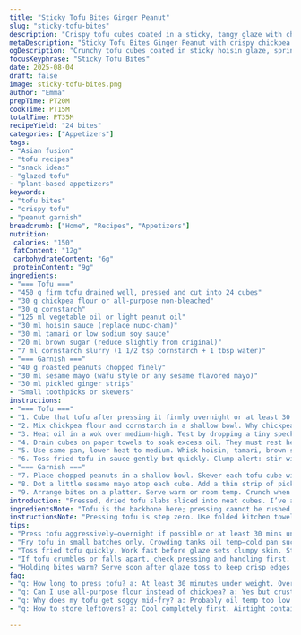```yaml
---
title: "Sticky Tofu Bites Ginger Peanut"
slug: "sticky-tofu-bites"
description: "Crispy tofu cubes coated in a sticky, tangy glaze with chopped peanuts and pickled ginger. Uses cornstarch and chickpea flour for a crispier crust. Substitutes hoisin for imperial roll sauce and tamari for soy sauce. Textural contrast with crunchy peanuts and creamy sesame mayo. Simple but layered flavors, quick to prepare, and ideal for appetizer or snack. Perfect for those avoiding tree nuts and dairy. Visual cues stress golden edges and sauce thickening to proper glaze thickness. Ends with bite-sized skewers for easy serving and garnishing. Learn to troubleshoot soggy tofu and uneven coating with hands-on tips."
metaDescription: "Sticky Tofu Bites Ginger Peanut with crispy chickpea flour crust glazed in thick hoisin-tamari sauce, topped with roasted peanuts, sesame mayo, and pickled ginger."
ogDescription: "Crunchy tofu cubes coated in sticky hoisin glaze, sprinkled peanuts, sesame mayo, and bright pickled ginger strips. Quick batch frying. Snack ready."
focusKeyphrase: "Sticky Tofu Bites"
date: 2025-08-04
draft: false
image: sticky-tofu-bites.png
author: "Emma"
prepTime: PT20M
cookTime: PT15M
totalTime: PT35M
recipeYield: "24 bites"
categories: ["Appetizers"]
tags:
- "Asian fusion"
- "tofu recipes"
- "snack ideas"
- "glazed tofu"
- "plant-based appetizers"
keywords:
- "tofu bites"
- "crispy tofu"
- "peanut garnish"
breadcrumb: ["Home", "Recipes", "Appetizers"]
nutrition: 
 calories: "150"
 fatContent: "12g"
 carbohydrateContent: "6g"
 proteinContent: "9g"
ingredients:
- "=== Tofu ==="
- "450 g firm tofu drained well, pressed and cut into 24 cubes"
- "30 g chickpea flour or all-purpose non-bleached"
- "30 g cornstarch"
- "125 ml vegetable oil or light peanut oil"
- "30 ml hoisin sauce (replace nuoc-cham)"
- "30 ml tamari or low sodium soy sauce"
- "20 ml brown sugar (reduce slightly from original)"
- "7 ml cornstarch slurry (1 1/2 tsp cornstarch + 1 tbsp water)"
- "=== Garnish ==="
- "40 g roasted peanuts chopped finely"
- "30 ml sesame mayo (wafu style or any sesame flavored mayo)"
- "30 ml pickled ginger strips"
- "Small toothpicks or skewers"
instructions:
- "=== Tofu ==="
- "1. Cube that tofu after pressing it firmly overnight or at least 30 minutes under a weight. Pat dry with paper towels. Don't skip this or your tofu will release water mid-fry and turn mushy."
- "2. Mix chickpea flour and cornstarch in a shallow bowl. Why chickpea? Adds nuttiness, better browning than plain flour alone. Toss cubes gently in flour mix. Shake off excess but keep some dusting. Too much coating? Clumpy, uneven browning. Too little? No crunch."
- "3. Heat oil in a wok over medium-high. Test by dropping a tiny speck of coating; it should sizzle immediately but not burn brown black. Fry tofu in small batches. Crowding lowers oil temp, makes tofu soggy. Turn cubes carefully; watch for golden edges and firm, bouncy texture before removing."
- "4. Drain cubes on paper towels to soak excess oil. They must rest here to crisp up further. If too oily, double drain or blot with fresh paper."
- "5. Use same pan, lower heat to medium. Whisk hoisin, tamari, brown sugar, and cornstarch slurry off heat to avoid lumps. Slowly heat with gentle whisking until bubbling and thickening into a shiny glaze. It coats the back of a spoon when ready."
- "6. Toss fried tofu in sauce gently but quickly. Clump alert: stir without breaking cubes. The sticky glaze should cling enticingly, glistening like lacquered wood. If sauce is too thin, raise heat briefly; too thick, add splash of water."
- "=== Garnish ==="
- "7. Place chopped peanuts in a shallow bowl. Skewer each tofu cube with a toothpick. Dip base lightly into peanuts. Pat to adhere but no soggy helmets."
- "8. Dot a little sesame mayo atop each cube. Add a thin strip of pickled ginger. The mayo adds fatty creaminess cutting saltiness; ginger brightens, cleanses the palate."
- "9. Arrange bites on a platter. Serve warm or room temp. Crunch when squeezed and that tart ginger zing—mission accomplished."
introduction: "Pressed, dried tofu slabs sliced into neat cubes. I’ve always battled sogginess, so chickpea flour was my last ditch experiment—it changed the game. Added cornstarch for crisp snap. I swapped out the usual nuoc-cham, finding hoisin smoother, thicker, more consistent; tamari stepped up for a richer soy note, less salt punch. The glaze? Reduced brown sugar a bit so it wasn’t syrupy cloying. Took patience: boiling sauce slow, careful whisking. The smell? Caramel and soy melding under heat, thin steam scented with sesame mayo and zesty ginger waiting in the wings. Biting into these: crunchy with big flavor, sweet, salty, nutty mingling. Worth that extra prep to press and dry tofu without mercy. A finger food with layers—yeah, that’s what I was after."
ingredientsNote: "Tofu is the backbone here; pressing cannot be rushed. Using firm tofu from store works but homemade pressed longer is superior—denser texture, less water release during frying. Chickpea flour boosts crust texture and adds a subtle beany note; if missing, sub with all-purpose for softness or try rice flour for lightness. Cornstarch critical: don’t omit, it locks moisture and crisps up in oil intensely. Oil choice? Neutral vegetable or peanut oil preferred; smoke point matters—too low and tofu soaks oil or burns. Hoisin in place of nuoc-cham cuts acidity but gains sweetness and thicker mouthfeel; tamari same effect, plus gluten-free if needed. Brown sugar reduction balances sauce sweetness and viscosity. Garnish ingredients—chopped peanuts add crunch, but blunt nut allergies by using toasted sesame seeds. Sesame mayo does heavy lifting on richness; can swap with avocado mayo mixed with toasted sesame oil for a twist. Pickled ginger wakes the palate—don’t replace with fresh, it alters character drastically. Toothpicks optional but enable neat bites and clean hands."
instructionsNote: "Pressing tofu is step zero. Use folded kitchen towels and weights, ideally overnight or at least 30 minutes. Pat drying again before coating mandatory. Mix chickpea flour and cornstarch thoroughly for even dredging. Overcoating creates clumps; undercoating risks soggy tofu. Oil heating stage—test with a pinch of coating; sizzling but not smoking, not bubbling wildly. Fry small batches, no crowding or temperature dips. Watch tofu edges turn golden crisp, surface texture firm but not hard. Drain on paper towels twice if oily. Sauce blending off heat avoids lumps, then gentle simmer thickens corn starch slurry into glaze—sauce should coat spoon back like a paint layer, not pour off thinly. Toss tofu in hot glaze immediately to coat all sides before glaze sets. Garnishing with peanuts on base locks in crunch; mayo drops and ginger slices contrast flavor and texture sharply. Serving warm preserves crispness; too long sitting? Reheat or drizzle extra glaze to revive stickiness. If tofu falls apart, likely overhandled or under-pressed. If soggy, oil temp too low or tofu too wet. Troubleshooting? Patience and test frying key. Timing is flexible—follow sensory clues over clocks."
tips:
- "Press tofu aggressively—overnight if possible or at least 30 mins under weight. Moisture kills crunch. Pat dry multiple times. No shortcuts here. Dryness beats sogginess every time. Use folded towels plus heavy books or cans stacked. Then coat cubes in chickpea flour plus cornstarch, sift or stir well. Skip all-purpose alone; chickpea adds nuttiness, better browning. Shake excess dust but keep thin layer. Thick coating clumps, uneven cooking. Test oil heat before frying by dropping little coating pinch. Sizzle without smoking means go time."
- "Fry tofu in small batches only. Crowding tanks oil temp—cold pan sucks oil in, tofu sogs. Watch edges—golden crisp means flip time. Surface firm but not tough. Remove onto paper towels, drain twice if needed. Let cubes rest a minute to firm up further. Don’t skip or oil sticks. Re-heat pan midway if needed. Reuse pan for sauce to capture browned bits and residual flavor. Whisk hoisin, tamari, brown sugar, and slurry off heat first. Gentle warmth thickens glaze. Bubbling starts gloss. Coat spoon back like lacquer—light coat, not runny dribble."
- "Toss fried tofu quickly. Work fast before glaze sets clumpy skin. Stir gently but don’t break cubes. If glaze too thin, raise heat briefly, stir until thicker. Too thick? Splash water dropwise. Your eye and spoon back test key. Peanuts are garnish base-trick. Skewer cubes to hold shape and neat fingers. Dip base lightly into chopped roasted peanuts—pat to avoid soggy hats. Sesame mayo dot adds fatty creaminess, cuts salt punch. Pickled ginger strip final bite punch. Fresh ginger meh here—too sharp. Pickled adds tang, palate cleansing bite after rich mayo and nuts."
- "If tofu crumbles or falls apart, check pressing and handling first. Overhandling breaks crust, under pressing leaves water to steam and weaken structure mid-fry. Oil temp must be hot enough—lower heats suck oil inside. Use neutral oils with high smoke points—vegetable or light peanut best. Cornstarch slurry thickens glaze evenly, but too much clumps; too little runs off. Stir slurry smooth before adding. Sauce cooked slow, stirring gently simmers to thick coats. Check by spoon swipe test—should hold on back without dripping off fast."
- "Holding bites warm? Serve soon after glaze toss to keep crisp edges. Sitting too long? Reheat in hot pan briefly, sprinkle splash glaze to revive shine. If nuts go soft, swap with toasted sesame seeds in allergies. Mayo can swap avocado mixed with sesame oil for twist—same role fat, texture contrast. Toothpicks optional but really help nibbling neat bites without mess. Timing flexible with sensory watch over clocks—golden edge, firm but bouncy touch, thick glossy sauce coating. Practice test fry batches to learn oil heat, coating balance."
faq:
- "q: How long to press tofu? a: At least 30 minutes under weight. Overnight better if convenient. Pressing essential for drying out moisture. Use folded towels plus heavy can or pot. If water still leaks while frying, tofu not dry enough."
- "q: Can I use all-purpose flour instead of chickpea? a: Yes but crust changes. All-purpose softer, less nutty flavor. Chickpea adds that subtle beany crunch and better browning. Rice flour works lighter but more fragile. Avoid skipping cornstarch though; it locks moisture and crisps surface."
- "q: Why does my tofu get soggy mid-fry? a: Probably oil temp too low or tofu too wet. Cold oil soaks in and steams tofu inside. Test oil heat by dropping small flour pinch—it should sizzle sharply, no smoking. Fry small batches to avoid temp drop. Pat tofu dry well."
- "q: How to store leftovers? a: Cool completely first. Airtight container in fridge up to 2 days. Reheat in hot pan briefly to crisp edges again. Microwave ruins crispness. Re-glaze lightly before serving if glaze lost stickiness. Can freeze but texture softens after thaw."

---
```

